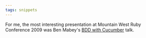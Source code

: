 ```yaml
---
tags: snippets
---
```


For me, the most interesting presentation at Mountain West Ruby Conference 2009 was Ben Mabey's [BDD with Cucumber](http://mwrc2009.confreaks.com/14-mar-2009-15-00-bdd-with-cucumber-ben-mabey.html) talk.
